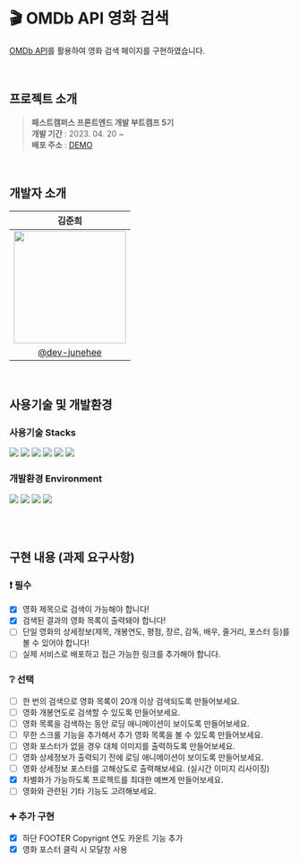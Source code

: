 # 🎬 OMDb API 영화 검색
[OMDb API](https://stupefied-hodgkin-d9d350.netlify.app/)를 활용하여 영화 검색 페이지를 구현하였습니다.

<br />

## 프로젝트 소개
> **패스트캠퍼스 프론트엔드 개발 부트캠프 5기**<br />
**개발 기간** : 2023. 04. 20 ~ <br />
**배포 주소** : [DEMO]()

<br />

## 개발자 소개
|김준희|
|:---:|
|<img width="200" src="https://avatars.githubusercontent.com/u/116873887?v=4" />|
|[@dev-junehee](https://github.com/dev-junehee)|

<br />

## 사용기술 및 개발환경
### 사용기술 Stacks
<img src="https://img.shields.io/badge/HTML-E34F26?style=flat-square&logo=HTML5&logoColor=white" /> <img src="https://img.shields.io/badge/CSS-1572B6?style=flat-square&logo=CSS3&logoColor=white" /> <img src="https://img.shields.io/badge/Sass-CC6699?style=flat-square&logo=Sass&logoColor=white" /> <img src="https://img.shields.io/badge/JavaScript-F7DF1E?style=flat-square&logo=JavaScript&logoColor=white" /> <img src="https://img.shields.io/badge/React-61DAFB?style=flat-square&logo=React&logoColor=white" /> <img src="https://img.shields.io/badge/React Router-A4245?style=flat-square&logo=React Router&logoColor=white" />
<br />
### 개발환경 Environment
<img src="https://img.shields.io/badge/MacOS-000000?style=flat-square&logo=Apple&logoColor=white" /> <img src="https://img.shields.io/badge/Visual Studio Code-007ACC?style=flat-square&logo=Visual Studio Code&logoColor=white" /> <img src="https://img.shields.io/badge/Git-F05032?style=flat-square&logo=Git&logoColor=white" /> <img src="https://img.shields.io/badge/GitHub-181717?style=flat-square&logo=GitHub&logoColor=white" />

<br /><br />

## 구현 내용 (과제 요구사항)
### ❗ 필수

- [x] 영화 제목으로 검색이 가능해야 합니다!
- [x] 검색된 결과의 영화 목록이 출력돼야 합니다!
- [ ] 단일 영화의 상세정보(제목, 개봉연도, 평점, 장르, 감독, 배우, 줄거리, 포스터 등)를 볼 수 있어야 합니다!
- [ ] 실제 서비스로 배포하고 접근 가능한 링크를 추가해야 합니다.

### ❔ 선택

- [ ] 한 번의 검색으로 영화 목록이 20개 이상 검색되도록 만들어보세요.
- [ ] 영화 개봉연도로 검색할 수 있도록 만들어보세요.
- [ ] 영화 목록을 검색하는 동안 로딩 애니메이션이 보이도록 만들어보세요.
- [ ] 무한 스크롤 기능을 추가해서 추가 영화 목록을 볼 수 있도록 만들어보세요.
- [ ] 영화 포스터가 없을 경우 대체 이미지를 출력하도록 만들어보세요.
- [ ] 영화 상세정보가 출력되기 전에 로딩 애니메이션이 보이도록 만들어보세요.
- [ ] 영화 상세정보 포스터를 고해상도로 출력해보세요. (실시간 이미지 리사이징)
- [x] 차별화가 가능하도록 프로젝트를 최대한 예쁘게 만들어보세요.
- [ ] 영화와 관련된 기타 기능도 고려해보세요.
### ➕ 추가 구현
- [x] 하단 FOOTER Copyrignt 연도 카운트 기능 추가
- [x] 영화 포스터 클릭 시 모달창 사용
